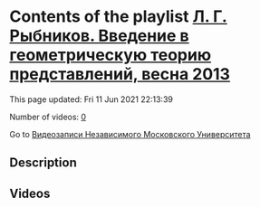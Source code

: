 # Contents of the playlist [Л. Г. Рыбников. Введение в геометрическую теорию представлений, весна 2013](https://www.youtube.com/playlist?list=PLp9ABVh6_x4FkP_AJoN1mam7rCe1pWIJZ)

This page updated: Fri 11 Jun 2021 22:13:39

Number of videos: [0](#videos)

Go to [Видеозаписи Независимого Московского Университета](../README.md)

## Description



## Videos

